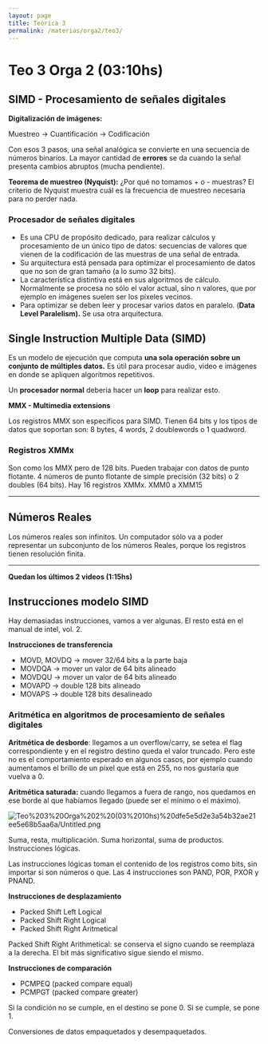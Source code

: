 ```yaml
---
layout: page
title: Teórica 3
permalink: /materias/orga2/teo3/
---
```


# Teo 3 Orga 2 (03:10hs)

## SIMD - Procesamiento de señales digitales

**Digitalización de imágenes:** 

Muestreo → Cuantificación → Codificación

Con esos 3 pasos, una señal analógica se convierte en una secuencia de números binarios. La mayor cantidad de **errores** se da cuando la señal presenta cambios abruptos (mucha pendiente).

**Teorema de muestreo (Nyquist):**
¿Por qué no tomamos + o - muestras? El criterio de Nyquist muestra cuál es la frecuencia de muestreo necesaria para no perder nada.

### Procesador de señales digitales

- Es una CPU de propósito dedicado, para realizar cálculos y procesamiento de un único tipo de datos: secuencias de valores que vienen de la codificación de las muestras de una señal de entrada.
- Su arquitectura está pensada para optimizar el procesamiento de datos que no son de gran tamaño (a lo sumo 32 bits).
- La característica distintiva está en sus algoritmos de cálculo. Normalmente se procesa no sólo el valor actual, sino n valores, que por ejemplo en imágenes suelen ser los píxeles vecinos.
- Para optimizar se deben leer y procesar varios datos en paralelo. 
(**Data Level Paralelism).** Se usa otra arquitectura.

## Single Instruction Multiple Data (SIMD)

Es un modelo de ejecución que computa **una sola operación sobre un conjunto de múltiples datos.** Es útil para procesar audio, video e imágenes en donde se apliquen algoritmos repetitivos.

Un **procesador normal** debería hacer un **loop** para realizar esto.

**MMX - Multimedia extensions**

Los registros MMX son específicos para SIMD. Tienen 64 bits y los tipos de datos que soportan son: 8 bytes, 4 words, 2 doublewords o 1 quadword.

### **Registros XMMx**

Son como los MMX pero de 128 bits. Pueden trabajar con datos de punto flotante. 4 números de punto flotante de simple precisión (32 bits) o 2 doubles (64 bits). 
Hay 16 registros XMMx. XMM0 a XMM15

---

## Números Reales

Los números reales son infinitos. Un computador sólo va a poder representar un subconjunto de los números Reales, porque los registros tienen resolución finita.

---

**Quedan los últimos 2 videos (1:15hs)**

## Instrucciones modelo SIMD

Hay demasiadas instrucciones, vamos a ver algunas. El resto está en el manual de intel, vol. 2.

**Instrucciones de transferencia**

- MOVD, MOVDQ → mover 32/64 bits a la parte baja
- MOVDQA → mover un valor de 64 bits alineado
- MOVDQU → mover un valor de 64 bits alineado
- MOVAPD → double 128 bits alineado
- MOVAPS → double 128 bits desalineado

### **Aritmética en algoritmos de procesamiento de señales digitales**

**Aritmética de desborde**: llegamos a un overflow/carry, se setea el flag correspondiente y en el registro destino queda el valor truncado. Pero este no es el comportamiento esperado en algunos casos, por ejemplo cuando aumentamos el brillo de un píxel que está en 255, no nos gustaría que vuelva a 0. 

**Aritmética saturada:** cuando llegamos a fuera de rango, nos quedamos en ese borde al que habíamos llegado (puede ser el mínimo o el máximo).

![Teo%203%20Orga%202%20(03%2010hs)%20dfe5e5d2e3a54b32ae21ee5e68b5aa6a/Untitled.png](../teos/teo3/Teo%203%20Orga%202%20(03%2010hs)%20dfe5e5d2e3a54b32ae21ee5e68b5aa6a/Untitled.png)

Suma, resta, multiplicación. Suma horizontal, suma de productos. Instrucciones lógicas.

Las instrucciones lógicas toman el contenido de los registros como bits, sin importar si son números o que. Las 4 instrucciones son PAND, POR, PXOR y PNAND.

**Instrucciones de desplazamiento**

- Packed Shift Left Logical
- Packed Shift Right Logical
- Packed Shift Right Aritmetical

Packed Shift Right Arithmetical: se conserva el signo cuando se reemplaza a la derecha. El bit más significativo sigue siendo el mismo.

**Instrucciones de comparación**

- PCMPEQ (packed compare equal)
- PCMPGT (packed compare greater)

Si la condición no se cumple, en el destino se pone 0. Si se cumple, se pone 1.

Conversiones de datos empaquetados y desempaquetados.